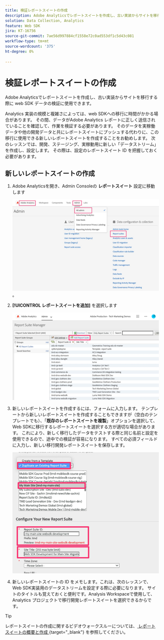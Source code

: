 ```yaml
---
title: 検証レポートスイートの作成
description: Adobe Analyticsでレポートスイートを作成し、古い実装からサイトを移行する際に web SDK データの検証に使用できます。
solution: Data Collection, Analytics
feature: Web SDK
jira: KT-16756
source-git-commit: 7ae56d997884cf1558e72c0ad553df1c5d43c081
workflow-type: tm+mt
source-wordcount: '375'
ht-degree: 0%

---
```


# 検証レポートスイートの作成

Adobe Analyticsでレポートスイートを作成し、古い実装からサイトを移行する際に web SDK データの検証に使用できます。

Analytics 実装の規模と複雑さによっては、web SDKへの移行に時間がかかる場合があります。 その間、データがAdobe Analytics レポートに正しく送信されていることを確認して、作業を検証する必要があります。 そのデータを実稼働データや他の開発データと共にレポートスイートにプッシュする代わりに、この移行に使用できる新しいレポートスイートを作成することをお勧めします。 次のレッスンでは、開発、ステージング、実稼動用に新しい「データストリーム」を作成し、設定します。 その際は、設定のレポートスイート ID を把握しておく必要があります。

## 新しいレポートスイートの作成

1. Adobe Analyticsを開き、Admin Consoleの **レポートスイート** 設定に移動します

   ![Admin Console](assets/aa-admin-console.jpg)。

1. **[!UICONTROL レポートスイートを追加]** を選択します

   ![ レポートスイートの追加 ](assets/add-report-suite.jpg)

1. 新しいレポートスイートを作成するには、フォームに入力します。 テンプレートから新しいレポートスイートを作成することもできますが（空白のテンプレートでも）、「**既存のレポートスイートを複製**」オプションを選択して、Web SDKに移行するレポートスイートを選択する方が適切な場合があります。 これにより、新しく移行したデータをテストする際と同じ名前と設定を使用できるので、途中での検証が容易になります。 すべての必須フィールドに入力し、新しい移行開発レポートスイートを保存します。

   ![ 新しい移行開発レポートスイート ](assets/new-websdk-validation-report-suite.jpg)

1. 新しいレポートスイートの ID をメモします。これは、次のレッスンで、Web SDK実装用のデータストリームを設定する際に必要になります。 サイトのタイトルも覚えておくと便利です。Analysis Workspaceで使用して、Analytics プロジェクトで移行開発レポートスイートを選択できるからです。

>[!TIP]
>
>レポートスイートの作成に関するビデオウォークスルーについては、[ レポートスイートの概要と作成 ](https://experienceleague.adobe.com/en/docs/analytics-learn/tutorials/intro-to-analytics/analytics-basics/understanding-and-creating-report-suites){target="_blank"} を参照してください。

